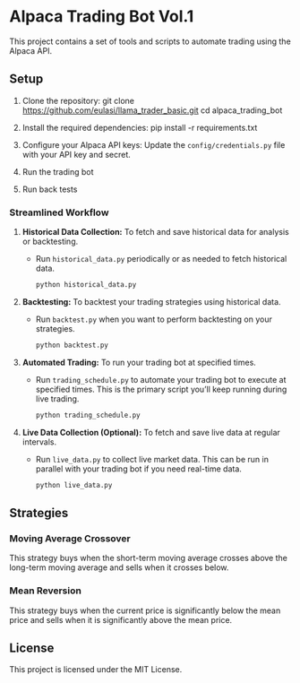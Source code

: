 # Alpaca Trading Bot Vol.1

This project contains a set of tools and scripts to automate trading using the Alpaca API.

## Setup

1. Clone the repository:
git clone https://github.com/eulasi/llama_trader_basic.git
cd alpaca_trading_bot

2. Install the required dependencies:
pip install -r requirements.txt

3. Configure your Alpaca API keys:
Update the `config/credentials.py` file with your API key and secret.

4. Run the trading bot

5. Run back tests

### Streamlined Workflow

1. **Historical Data Collection:** To fetch and save historical data for analysis or backtesting.
   - Run `historical_data.py` periodically or as needed to fetch historical data.
     ```sh
     python historical_data.py
     ```

2. **Backtesting:** To backtest your trading strategies using historical data.
   - Run `backtest.py` when you want to perform backtesting on your strategies.
     ```sh
     python backtest.py
     ```

3. **Automated Trading:** To run your trading bot at specified times.
   - Run `trading_schedule.py` to automate your trading bot to execute at specified times. This is the primary script you’ll keep running during live trading.
     ```sh
     python trading_schedule.py
     ```

4. **Live Data Collection (Optional):** To fetch and save live data at regular intervals.
   - Run `live_data.py` to collect live market data. This can be run in parallel with your trading bot if you need real-time data.
     ```sh
     python live_data.py
     ```

## Strategies

### Moving Average Crossover
This strategy buys when the short-term moving average crosses above the long-term moving average and sells when it crosses below.

### Mean Reversion
This strategy buys when the current price is significantly below the mean price and sells when it is significantly above the mean price.

## License

This project is licensed under the MIT License.